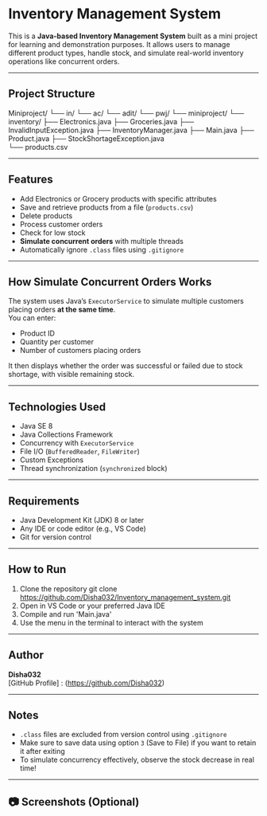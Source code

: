 # Inventory Management System 
This is a **Java-based Inventory Management System** built as a mini project for learning and demonstration purposes. It allows users to manage different product types,
handle stock, and simulate real-world inventory operations like concurrent orders.

----------------------------------------------------------------------------------------------------------------------------------------------------------------------------------------------------------------------------------------------------------------------------

## Project Structure
Miniproject/ 
└── in/ 
└── ac/ 
└── adit/
└── pwj/ 
└── miniproject/ 
└── inventory/
├── Electronics.java
├── Groceries.java
├── InvalidInputException.java 
├── InventoryManager.java
├── Main.java 
├── Product.java 
├── StockShortageException.java  
└── products.csv


--------------------------------------------------------------------------------------------------------------------------------------------------------------------------------

##  Features

-  Add Electronics or Grocery products with specific attributes  
-  Save and retrieve products from a file (`products.csv`)  
-  Delete products  
-  Process customer orders  
-  Check for low stock  
-  **Simulate concurrent orders** with multiple threads  
-  Automatically ignore `.class` files using `.gitignore`

-----------------------------------------------------------------------------------------------------------------------------------------------------------------------------------

## How Simulate Concurrent Orders Works

The system uses Java’s `ExecutorService` to simulate multiple customers placing orders **at the same time**.  
You can enter:
- Product ID  
- Quantity per customer  
- Number of customers placing orders

It then displays whether the order was successful or failed due to stock shortage, with visible remaining stock.

---------------------------------------------------------------------------------------------------------------------------------------------------------------------------------

## Technologies Used

- Java SE 8  
- Java Collections Framework  
- Concurrency with `ExecutorService`  
- File I/O (`BufferedReader`, `FileWriter`)  
- Custom Exceptions  
- Thread synchronization (`synchronized` block)

----------------------------------------------------------------------------------------------------------------------------------------------------------------------------------------------

##  Requirements

- Java Development Kit (JDK) 8 or later  
- Any IDE or code editor (e.g., VS Code)  
- Git for version control

----------------------------------------------------------------------------------------------------------------------------------------------------------------------------------------------------------

##  How to Run

1. Clone the repository
   git clone https://github.com/Disha032/Inventory_management_system.git
2. Open in VS Code or your preferred Java IDE  
3. Compile and run 'Main.java'  
4. Use the menu in the terminal to interact with the system

-----------------------------------------------------------------------------------------------------------------------------------------------------------------------------------

##  Author

**Disha032**  
 [GitHub Profile] : (https://github.com/Disha032)

--------------------------------------------------------------------------------------------------------------------------------------------------------------------------------

##  Notes

- `.class` files are excluded from version control using `.gitignore`
- Make sure to save data using option `3` (Save to File) if you want to retain it after exiting
- To simulate concurrency effectively, observe the stock decrease in real time!

------------------------------------------------------------------------------------------------------------------------------------------------------------------------------------

## 📷 Screenshots (Optional)

> 


   


